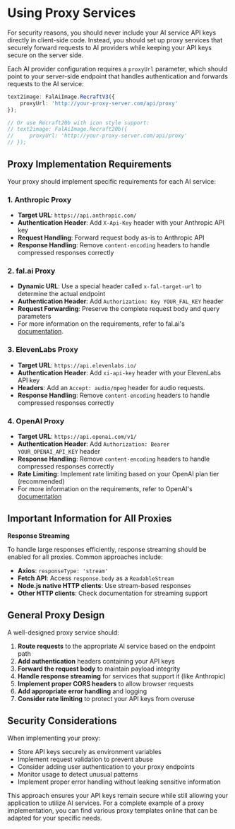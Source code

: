 # Using Proxy Services

For security reasons, you should never include your AI service API keys directly in client-side code. Instead, you should set up proxy services that securely forward requests to AI providers while keeping your API keys secure on the server side.

Each AI provider configuration requires a `proxyUrl` parameter, which should point to your server-side endpoint that handles authentication and forwards requests to the AI service:

```typescript
text2image: FalAiImage.RecraftV3({
    proxyUrl: 'http://your-proxy-server.com/api/proxy'
});

// Or use Recraft20b with icon style support:
// text2image: FalAiImage.Recraft20b({
//     proxyUrl: 'http://your-proxy-server.com/api/proxy'
// });
```

## Proxy Implementation Requirements

Your proxy should implement specific requirements for each AI service:

### 1. Anthropic Proxy

- **Target URL**: `https://api.anthropic.com/`
- **Authentication Header**: Add `X-Api-Key` header with your Anthropic API key
- **Request Handling**: Forward request body as-is to Anthropic API
- **Response Handling**: Remove `content-encoding` headers to handle compressed responses correctly

### 2. fal.ai Proxy

- **Dynamic URL**: Use a special header called `x-fal-target-url` to determine the actual endpoint
- **Authentication Header**: Add `Authorization: Key YOUR_FAL_KEY` header
- **Request Forwarding**: Preserve the complete request body and query parameters
- For more information on the requirements, refer to fal.ai's [documentation](https://docs.fal.ai/model-endpoints/server-side/#the-proxy-formula).

### 3. ElevenLabs Proxy

- **Target URL**: `https://api.elevenlabs.io/`
- **Authentication Header**: Add `xi-api-key` header with your ElevenLabs API key
- **Headers**: Add an `Accept: audio/mpeg` header for audio requests.
- **Response Handling**: Remove `content-encoding` headers to handle compressed responses correctly

### 4. OpenAI Proxy

- **Target URL**: `https://api.openai.com/v1/`
- **Authentication Header**: Add `Authorization: Bearer YOUR_OPENAI_API_KEY` header
- **Response Handling**: Remove `content-encoding` headers to handle compressed responses correctly
- **Rate Limiting**: Implement rate limiting based on your OpenAI plan tier (recommended)
- For more information on the requirements, refer to OpenAI's [documentation](https://platform.openai.com/docs/api-reference/debugging-requests)

## Important Information for All Proxies

**Response Streaming**

To handle large responses efficiently, response streaming should be enabled for all proxies. Common approaches include:

-   **Axios**: `responseType: 'stream'`
-   **Fetch API**: Access `response.body` as a `ReadableStream`
-   **Node.js native HTTP clients**: Use stream-based responses
-   **Other HTTP clients**: Check documentation for streaming support


## General Proxy Design

A well-designed proxy service should:

1. **Route requests** to the appropriate AI service based on the endpoint path
2. **Add authentication** headers containing your API keys
3. **Forward the request body** to maintain payload integrity
4. **Handle response streaming** for services that support it (like Anthropic)
5. **Implement proper CORS headers** to allow browser requests
6. **Add appropriate error handling** and logging
7. **Consider rate limiting** to protect your API keys from overuse

## Security Considerations

When implementing your proxy:

- Store API keys securely as environment variables
- Implement request validation to prevent abuse
- Consider adding user authentication to your proxy endpoints
- Monitor usage to detect unusual patterns
- Implement proper error handling without leaking sensitive information

This approach ensures your API keys remain secure while still allowing your application to utilize AI services. For a complete example of a proxy implementation, you can find various proxy templates online that can be adapted for your specific needs.